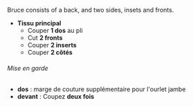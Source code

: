 Bruce consists of a back, and two sides, insets and fronts.

 - **Tissu principal**
   - Couper **1 dos** au pli
   - Cut **2 fronts**
   - Couper **2 inserts**
   - Couper **2 côtés**

<Warning>

###### Mise en garde
- **dos** : marge de couture supplémentaire pour l'ourlet jambe
- **devant** : Coupez **deux fois**

</Warning>


